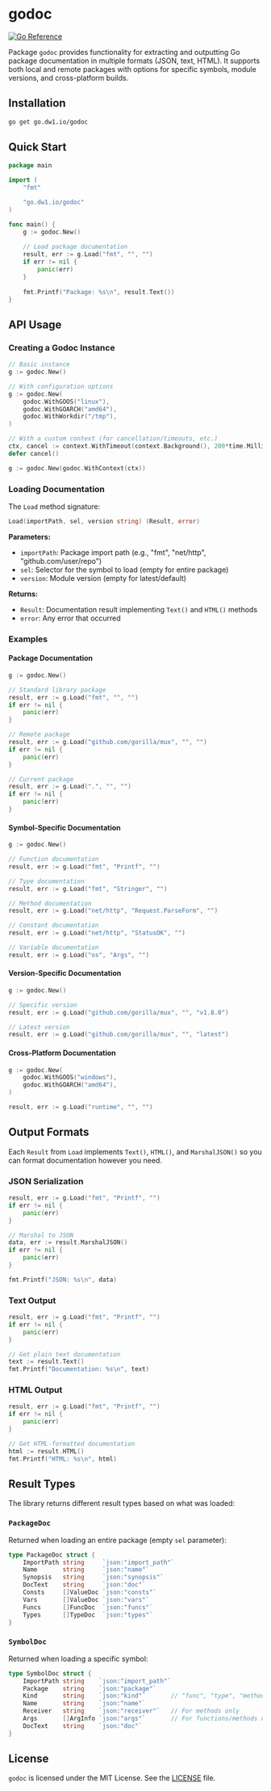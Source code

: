# godoc

[![Go Reference](https://pkg.go.dev/badge/go.dw1.io/godoc.svg)](https://pkg.go.dev/go.dw1.io/godoc)

Package `godoc` provides functionality for extracting and outputting Go package documentation in multiple formats (JSON, text, HTML). It supports both local and remote packages with options for specific symbols, module versions, and cross-platform builds.

## Installation

```bash
go get go.dw1.io/godoc
```

## Quick Start

```go
package main

import (
    "fmt"

    "go.dw1.io/godoc"
)

func main() {
    g := godoc.New()
    
    // Load package documentation
    result, err := g.Load("fmt", "", "")
    if err != nil {
        panic(err)
    }
    
    fmt.Printf("Package: %s\n", result.Text())
}
```

## API Usage

### Creating a Godoc Instance

```go
// Basic instance
g := godoc.New()

// With configuration options
g := godoc.New(
    godoc.WithGOOS("linux"),
    godoc.WithGOARCH("amd64"),
    godoc.WithWorkdir("/tmp"),
)

// With a custom context (for cancellation/timeouts, etc.)
ctx, cancel := context.WithTimeout(context.Background(), 200*time.Millisecond)
defer cancel()

g := godoc.New(godoc.WithContext(ctx))
```

### Loading Documentation

The `Load` method signature:

```go
Load(importPath, sel, version string) (Result, error)
```

**Parameters:**

- `importPath`: Package import path (e.g., "fmt", "net/http", "github.com/user/repo")
- `sel`: Selector for the symbol to load (empty for entire package)
- `version`: Module version (empty for latest/default)

**Returns:**

- `Result`: Documentation result implementing `Text()` and `HTML()` methods
- `error`: Any error that occurred

### Examples

#### Package Documentation

```go
g := godoc.New()

// Standard library package
result, err := g.Load("fmt", "", "")
if err != nil {
    panic(err)
}

// Remote package
result, err := g.Load("github.com/gorilla/mux", "", "")
if err != nil {
    panic(err)
}

// Current package
result, err := g.Load(".", "", "")
if err != nil {
    panic(err)
}
```

#### Symbol-Specific Documentation

```go
g := godoc.New()

// Function documentation
result, err := g.Load("fmt", "Printf", "")

// Type documentation
result, err := g.Load("fmt", "Stringer", "")

// Method documentation
result, err := g.Load("net/http", "Request.ParseForm", "")

// Constant documentation
result, err := g.Load("net/http", "StatusOK", "")

// Variable documentation
result, err := g.Load("os", "Args", "")
```

#### Version-Specific Documentation

```go
g := godoc.New()

// Specific version
result, err := g.Load("github.com/gorilla/mux", "", "v1.8.0")

// Latest version
result, err := g.Load("github.com/gorilla/mux", "", "latest")
```

#### Cross-Platform Documentation

```go
g := godoc.New(
    godoc.WithGOOS("windows"),
    godoc.WithGOARCH("amd64"),
)

result, err := g.Load("runtime", "", "")
```

## Output Formats

Each `Result` from `Load` implements `Text()`, `HTML()`, and `MarshalJSON()` so you can format documentation however you need.

### JSON Serialization

```go
result, err := g.Load("fmt", "Printf", "")
if err != nil {
    panic(err)
}

// Marshal to JSON
data, err := result.MarshalJSON()
if err != nil {
    panic(err)
}

fmt.Printf("JSON: %s\n", data)
```

### Text Output

```go
result, err := g.Load("fmt", "Printf", "")
if err != nil {
    panic(err)
}

// Get plain text documentation
text := result.Text()
fmt.Printf("Documentation: %s\n", text)
```

### HTML Output

```go
result, err := g.Load("fmt", "Printf", "")
if err != nil {
    panic(err)
}

// Get HTML-formatted documentation
html := result.HTML()
fmt.Printf("HTML: %s\n", html)
```

## Result Types

The library returns different result types based on what was loaded:

### `PackageDoc`

Returned when loading an entire package (empty `sel` parameter):

```go
type PackageDoc struct {
    ImportPath string     `json:"import_path"`
    Name       string     `json:"name"`
    Synopsis   string     `json:"synopsis"`
    DocText    string     `json:"doc"`
    Consts     []ValueDoc `json:"consts"`
    Vars       []ValueDoc `json:"vars"`
    Funcs      []FuncDoc  `json:"funcs"`
    Types      []TypeDoc  `json:"types"`
}
```

### `SymbolDoc`

Returned when loading a specific symbol:

```go
type SymbolDoc struct {
    ImportPath string    `json:"import_path"`
    Package    string    `json:"package"`
    Kind       string    `json:"kind"`       // "func", "type", "method", "const", "var"
    Name       string    `json:"name"`
    Receiver   string    `json:"receiver"`   // For methods only
    Args       []ArgInfo `json:"args"`       // For functions/methods only
    DocText    string    `json:"doc"`
}
```

## License

`godoc` is licensed under the MIT License. See the [LICENSE](LICENSE) file.